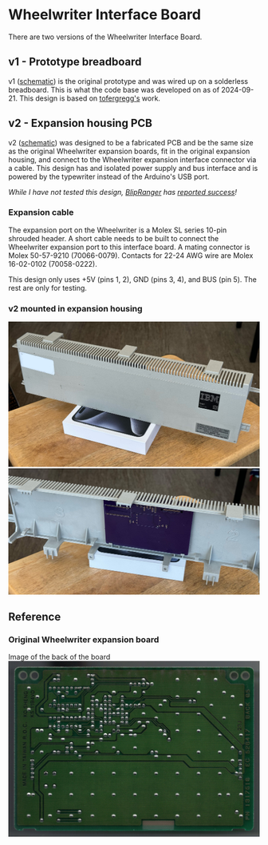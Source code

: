 # Wheelwriter Interface Board

There are two versions of the Wheelwriter Interface Board. 

## v1 - Prototype breadboard
v1 ([schematic](wwib-v1/wwib-v1_schematic.pdf)) is the original prototype and 
was wired up on a solderless breadboard. This is what the code base was 
developed on as of 2024-09-21. This design is based on 
[tofergregg's](https://github.com/tofergregg/IBM-Wheelwriter-Hack) work.


## v2 - Expansion housing PCB
v2 ([schematic](wwib-v2/WheelwriterInterfaceBoard_schematic.pdf)) was designed 
to be a fabricated PCB and be the same size as the original Wheelwriter 
expansion boards, fit in the original expansion housing, and connect to the 
Wheelwriter expansion interface connector via a cable. This design has and 
isolated power supply and bus interface and is powered by the typewriter 
instead of the Arduino's USB port. 

*While I have not tested this design, [BlipRanger](https://github.com/BlipRanger)
has [reported success](https://github.com/jkua/wheelwriter-interface/issues/2#issuecomment-2415313493)!*

### Expansion cable
The expansion port on the Wheelwriter is a Molex SL series 10-pin shrouded 
header. A short cable needs to be built to connect the Wheelwriter expansion 
port to this interface board. A mating connector is Molex 50-57-9210 
(70066-0079). Contacts for 22-24 AWG wire are Molex 16-02-0102 (70058-0222). 

This design only uses +5V (pins 1, 2), GND (pins 3, 4), and BUS (pin 5). The 
rest are only for testing.

### v2 mounted in expansion housing
![image](WheelwriterExpansionHousingExterior.jpg)
![image](WheelwriterExpansionHousingInterior.jpg)

## Reference
### Original Wheelwriter expansion board
Image of the back of the board
![image](Wheelwriter-1317518-back-300dpi.jpg)
